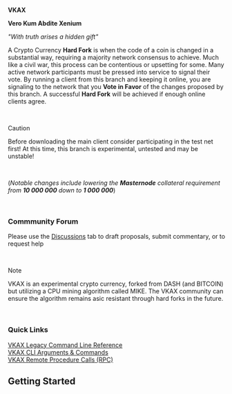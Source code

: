 **VKAX**
<br/>

**Vero Kum Abdite Xenium**
<br/>

*"_With truth arises a hidden gift_"*
<br/>

A Crypto Currency **Hard Fork** is when the code of a coin is changed in a substantial way, requiring a majority network consensus to achieve. Much like a civil war, this process can be contentious or upsetting for some. Many active network participants must be pressed into service to signal their vote. By running a client from this branch and keeping it online, you are signaling to the network that you **Vote in Favor** of the changes proposed by this branch. A successful **Hard Fork** will be achieved if enough online clients agree.

<br/>

> [!CAUTION]
> Before downloading the main client consider participating in the test net first! At this time, this branch is experimental, untested and may be unstable!
<br/>


(_Notable changes include lowering the **Masternode** collateral requirement from **10 000 000** down to **1 000 000**_)

<br/>

### Commmunity Forum

Please use the [Discussions](https://github.com/realsetvin/vkax/discussions) tab to draft proposals, submit commentary, or to request help

<br/>

> [!NOTE]
> VKAX is an experimental crypto currency, forked from DASH (and BITCOIN) but utilizing a CPU mining algorithm called MIKE. The VKAX community can ensure the algorithm remains asic resistant through hard forks in the future. 
<br/>

### Quick Links
[VKAX Legacy Command Line Reference](https://github.com/realsetvin/vkax/blob/master/doc/vkax-command-line-rpc-api-reference.md)
<br/>
[VKAX CLI Arguments & Commands](https://github.com/realsetvin/vkax/blob/master/doc/vkax-cli-wallet-arguments-and-commands.md)
<br/>
[VKAX Remote Procedure Calls (RPC)](https://github.com/realsetvin/vkax/blob/master/doc/vkax-remote-procedure-calls.md)
<br/>


## Getting Started
<br/>


